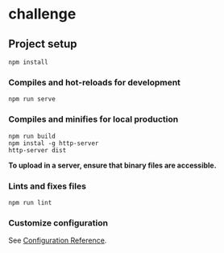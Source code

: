 # challenge

## Project setup

```
npm install
```

### Compiles and hot-reloads for development

```
npm run serve
```

### Compiles and minifies for local production

```
npm run build
npm instal -g http-server
http-server dist
```

**To upload in a server, ensure that binary files are accessible.**

### Lints and fixes files

```
npm run lint
```

### Customize configuration

See [Configuration Reference](https://cli.vuejs.org/config/).
